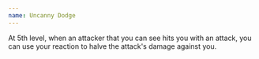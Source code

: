 ```yaml
---
name: Uncanny Dodge
---
```

At 5th level, when an attacker that you can see hits you with an attack, you can use your reaction to halve the attack's damage against you.
